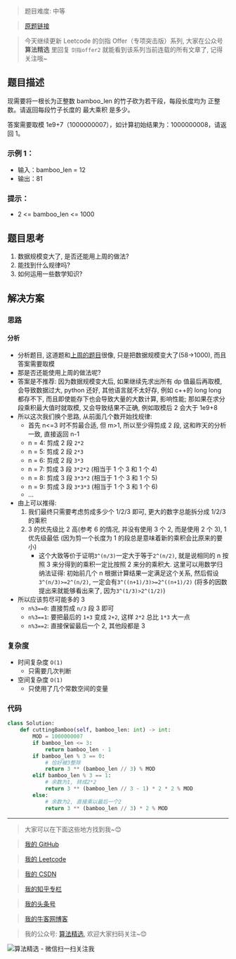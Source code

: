 > 题目难度: 中等

> [原题链接](https://leetcode.cn/problems/jian-sheng-zi-ii-lcof/)

> 今天继续更新 Leetcode 的剑指 Offer（专项突击版）系列, 大家在公众号 **算法精选** 里回复 `剑指offer2` 就能看到该系列当前连载的所有文章了, 记得关注哦~

## 题目描述

现需要将一根长为正整数 bamboo_len 的竹子砍为若干段，每段长度均为 正整数。请返回每段竹子长度的 最大乘积 是多少。

答案需要取模 1e9+7（1000000007），如计算初始结果为：1000000008，请返回 1。

### 示例 1：

- 输入：bamboo_len = 12
- 输出：81

### 提示：

- 2 <= bamboo_len <= 1000

## 题目思考

1. 数据规模变大了, 是否还能用上周的做法?
2. 能找到什么规律吗?
3. 如何运用一些数学知识?

## 解决方案

### 思路

#### 分析

- 分析题目, 这道题和[上周的题目](https://mp.weixin.qq.com/s/Ru8dXPbKmi78AbW-bEzYxA)很像, 只是把数据规模变大了(58->1000), 而且答案需要取模
- 那是否还能使用上周的做法呢?
- 答案是不推荐: 因为数据规模变大后, 如果继续先求出所有 dp 值最后再取模, 会导致数据过大, python 还好, 其他语言就不太好存, 例如 c++的 long long 都存不下, 而且即使能存下也会导致大量的大数计算, 影响性能; 那如果在求分段乘积最大值时就取模, 又会导致结果不正确, 例如取模后 2 会大于 1e9+8
- 所以这次我们换个思路, 从前面几个数开始找规律:
  - 首先 n<=3 时不剪最合适, 但 m>1, 所以至少得剪成 2 段, 这和昨天的分析一致, 直接返回 n-1
  - n = 4: 剪成 2 段 `2*2`
  - n = 5: 剪成 2 段 `2*3`
  - n = 6: 剪成 2 段 `3*3`
  - n = 7: 剪成 3 段 `3*2*2` (相当于 1 个 3 和 1 个 4)
  - n = 8: 剪成 3 段 `3*3*2` (相当于 1 个 3 和 1 个 5)
  - n = 9: 剪成 3 段 `3*3*3` (相当于 1 个 3 和 1 个 6)
  - ...
- 由上可以推得:
  1. 我们最终只需要考虑剪成多少个 1/2/3 即可, 更大的数字总能拆分成 1/2/3 的乘积
  2. 3 的优先级比 2 高(参考 6 的情况, 并没有使用 3 个 2, 而是使用 2 个 3), 1 优先级最低 (因为剪一个长度为 1 的段总是意味着新的乘积会比原来的要小)
     - 这个大致等价于证明`3^(n/3)`一定大于等于`2^(n/2)`, 就是说相同的 n 按照 3 来分得到的乘积一定比按照 2 来分的乘积大. 这里可以用数学归纳法证得: 初始前几个 n 根据计算结果一定满足这个关系, 然后假设`3^(n/3)>=2^(n/2)`, 一定会有`3^((n+1)/3)>=2^((n+1)/2)` (将多的因数提出来就能够看出来了, 因为`3^(1/3)>2^(1/2)`)
- 所以应该剪尽可能多的 3
  - `n%3==0`: 直接剪成 `n/3` 段 3 即可
  - `n%3==1`: 要把最后的 `1+3` 变成 `2+2`, 这样 `2*2` 总比 `1*3` 大一点
  - `n%3==2`: 直接保留最后一个 2, 其他段都是 3

### 复杂度

- 时间复杂度 `O(1)`
  - 只需要几次判断
- 空间复杂度 `O(1)`
  - 只使用了几个常数空间的变量

### 代码

```python
class Solution:
    def cuttingBamboo(self, bamboo_len: int) -> int:
        MOD = 1000000007
        if bamboo_len <= 3:
            return bamboo_len - 1
        if bamboo_len % 3 == 0:
            # 恰好被3整除
            return 3 ** (bamboo_len // 3) % MOD
        elif bamboo_len % 3 == 1:
            # 余数为1, 转成2*2
            return 3 ** (bamboo_len // 3 - 1) * 2 * 2 % MOD
        else:
            # 余数为2, 直接乘以最后一个2
            return 3 ** (bamboo_len // 3) * 2 % MOD
```

---

> 大家可以在下面这些地方找到我~😊

> [我的 GitHub](https://github.com/zjulyx)

> [我的 Leetcode](https://leetcode-cn.com/u/suibianfahui/)

> [我的 CSDN](https://me.csdn.net/zjulyx1993)

> [我的知乎专栏](https://zhuanlan.zhihu.com/c_1242508721932464128)

> [我的头条号](https://www.toutiao.com/c/user/1090304683804520/#mid=1671643017345028)

> [我的牛客网博客](https://blog.nowcoder.net/zjulyx)

> 我的公众号: [算法精选](https://mp.weixin.qq.com/s?__biz=MzA5MDk1MjI5MA==&mid=2247484158&idx=1&sn=90176bac32cf7af40e4074c721fd8a95&chksm=900285f3a7750ce5a068c9c9773781461819633f2fd60533732637ec9520c908371ebc218d49&scene=178&cur_album_id=1386231241346859009#rd), 欢迎大家扫码关注~😊

![算法精选 - 微信扫一扫关注我](https://pic1.zhimg.com/80/v2-7c988a7b35886df51596ef23616764ac_1440w.jpg)
